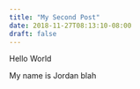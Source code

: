 ```yaml
---
title: "My Second Post"
date: 2018-11-27T08:13:10-08:00
draft: false
---
```


Hello World

My name is Jordan blah